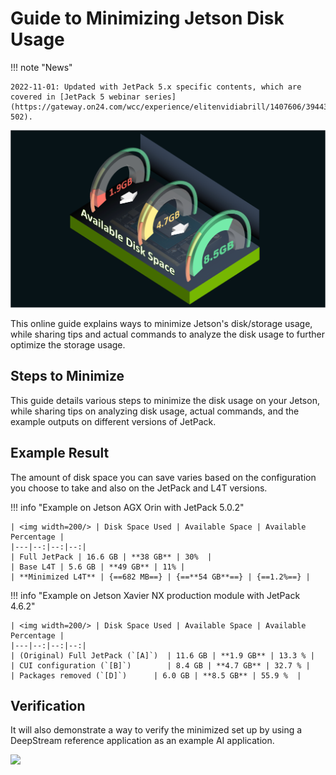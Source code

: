 # Guide to Minimizing Jetson Disk Usage

!!! note "News"

    2022-11-01: Updated with JetPack 5.x specific contents, which are covered in [JetPack 5 webinar series](https://gateway.on24.com/wcc/experience/elitenvidiabrill/1407606/3944300/jetpack-502).


![](./images/feature-image_available-disk-image-transition.png)

This online guide explains ways to minimize Jetson's disk/storage usage, while sharing tips and actual commands to analyze the disk usage to further optimize the storage usage.

## Steps to Minimize

This guide details various steps to minimize the disk usage on your Jetson, while sharing tips on analyzing disk usage, actual commands, and the example outputs on different versions of JetPack.

## Example Result

The amount of disk space you can save varies based on the configuration you choose to take and also on the JetPack and L4T versions.

!!! info "Example on Jetson AGX Orin with JetPack 5.0.2"

    | <img width=200/> | Disk Space Used | Available Space | Available Percentage |
    |---|--:|--:|--:|
    | Full JetPack | 16.6 GB | **38 GB** | 30%  |
    | Base L4T | 5.6 GB | **49 GB** | 11% |
    | **Minimized L4T** | {==682 MB==} | {==**54 GB**==} | {==1.2%==} |

!!! info "Example on Jetson Xavier NX production module with JetPack 4.6.2"

    | <img width=200/> | Disk Space Used | Available Space | Available Percentage |
    |---|--:|--:|--:|
    | (Original) Full JetPack (`[A]`)  | 11.6 GB | **1.9 GB** | 13.3 % |
    | CUI configuration (`[B]`)        | 8.4 GB | **4.7 GB** | 32.7 % |
    | Packages removed (`[D]`)      | 6.0 GB | **8.5 GB** | 55.9 %  |

## Verification

It will also demonstrate a way to verify the minimized set up by using a DeepStream reference application as an example AI application.

![](./images/DS-Container-Overlay.gif)
